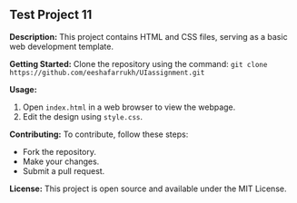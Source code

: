 ## Test Project 11

**Description:** 
This project contains HTML and CSS files, serving as a basic web development template.

**Getting Started:** 
Clone the repository using the command: `git clone https://github.com/eeshafarrukh/UIassignment.git`

**Usage:** 
1. Open `index.html` in a web browser to view the webpage.
2. Edit the design using `style.css`.

**Contributing:** 
To contribute, follow these steps:
- Fork the repository.
- Make your changes.
- Submit a pull request.

**License:** 
This project is open source and available under the MIT License.
